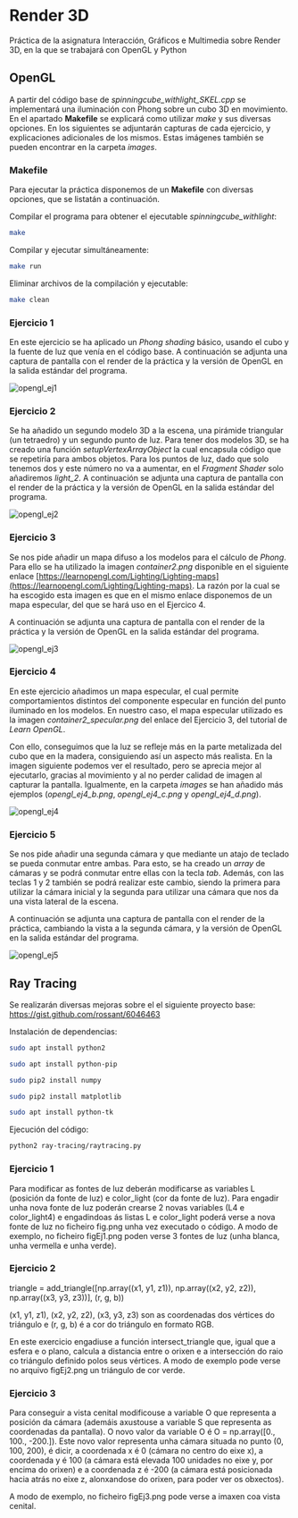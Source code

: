 # Render 3D

Práctica de la asignatura Interacción, Gráficos e Multimedia sobre Render 3D, en la que  se trabajará con OpenGL y Python

## OpenGL

A partir del código base de _spinningcube_withlight_SKEL.cpp_ se implementará una iluminación con Phong sobre un cubo 3D en movimiento. En el apartado **Makefile** se explicará como utilizar _make_ y sus diversas opciones. En los siguientes se adjuntarán capturas de cada ejercicio, y explicaciones adicionales de los mismos. Estas imágenes también se pueden encontrar en la carpeta _images_.

### Makefile

Para ejecutar la práctica disponemos de un **Makefile** con diversas opciones, que se listatán a continuación.

Compilar el programa para obtener el ejecutable  _spinningcube_withlight_:
```sh
make
```

Compilar y ejecutar simultáneamente:
```sh
make run
```

Eliminar archivos de la compilación y ejecutable:
```sh
make clean
```

### Ejercicio 1

En este ejercicio se ha aplicado un _Phong shading_ básico, usando el cubo y la fuente de luz que venía en el código base. A continuación se adjunta una captura de pantalla con el render de la práctica y la versión de OpenGL en la salida estándar del programa.

![opengl_ej1](https://github.com/agr17/igm-render-3d/assets/78569753/e3c41baa-656d-4a78-a449-7f999861557d)

### Ejercicio 2

Se ha añadido un segundo modelo 3D a la escena, una pirámide triangular (un tetraedro) y un segundo punto de luz. Para tener dos modelos 3D, se ha creado una función _setupVertexArrayObject_ la cual encapsula código que se repetiría para ambos objetos. Para los puntos de luz, dado que solo tenemos dos y este número no va a aumentar, en el _Fragment Shader_ solo añadiremos _light_2_. A continuación se adjunta una captura de pantalla con el render de la práctica y la versión de OpenGL en la salida estándar del programa. 

![opengl_ej2](https://github.com/agr17/igm-render-3d/assets/78569753/7748e415-0acc-4dc8-98f6-870799d2a6e3)

### Ejercicio 3

Se nos pide añadir un mapa difuso a los modelos para el cálculo de _Phong_. Para ello se ha utilizado la imagen _container2.png_ disponible en el siguiente enlace [https://learnopengl.com/Lighting/Lighting-maps](https://learnopengl.com/Lighting/Lighting-maps). La razón por la cual se ha escogido esta imagen es que en el mismo enlace disponemos de un mapa especular, del que se hará uso en el Ejercico 4.

A continuación se adjunta una captura de pantalla con el render de la práctica y la versión de OpenGL en la salida estándar del programa. 

![opengl_ej3](https://github.com/agr17/igm-render-3d/assets/78569753/9f57f0f1-f73e-4e11-8d26-9daf4772e846)

### Ejercicio 4

En este ejercicio añadimos un mapa especular, el cual permite comportamientos distintos del componente especular en función del punto iluminado en los modelos. En nuestro caso, el mapa especular utilizado es la imagen _container2_specular.png_ del enlace del Ejercicio 3, del tutorial de _Learn OpenGL_.

Con ello, conseguimos que la luz se refleje más en la parte metalizada del cubo que en la madera, consiguiendo así un aspecto más realista. En la imagen siguiente podemos ver el resultado, pero se aprecia mejor al ejecutarlo, gracias al movimiento y al no perder calidad de imagen al capturar la pantalla. Igualmente, en la carpeta _images_ se han añadido más ejemplos (_opengl_ej4_b.png_, _opengl_ej4_c.png_ y _opengl_ej4_d.png_).

![opengl_ej4](https://github.com/agr17/igm-render-3d/assets/78569753/0fcfa370-2034-4034-8b5c-2112ceaa7c0f)

### Ejercicio 5

Se nos pide añadir una segunda cámara y que mediante un atajo de teclado se pueda conmutar entre ambas. Para esto, se ha creado un _array_ de cámaras y se podrá conmutar entre ellas con la tecla _tab_. Además, con las teclas 1 y 2 también se podrá realizar este cambio, siendo la primera para utilizar la cámara inicial y la segunda para utilizar una cámara que nos da una vista lateral de la escena.

A continuación se adjunta una captura de pantalla con el render de la práctica, cambiando la vista a la segunda cámara, y la versión de OpenGL en la salida estándar del programa. 

![opengl_ej5](https://github.com/agr17/igm-render-3d/assets/78569753/be4fa449-7faf-496a-90fd-23f20592b1d0)


## Ray Tracing

Se realizarán diversas mejoras sobre el el siguiente proyecto base: https://gist.github.com/rossant/6046463

Instalación de dependencias:

```sh
sudo apt install python2

sudo apt install python-pip

sudo pip2 install numpy

sudo pip2 install matplotlib

sudo apt install python-tk
```

Ejecución del código:

```sh
python2 ray-tracing/raytracing.py
```

### Ejercicio 1
Para modificar as fontes de luz deberán modificarse as variables L (posición da fonte de luz) e color_light (cor da fonte de luz). Para engadir unha nova fonte de luz poderán crearse 2 novas variables (L4 e color_light4) e engadindoas ás listas L e color_light poderá verse a nova fonte de luz no ficheiro fig.png unha vez executado o código.
A modo de exemplo, no ficheiro figEj1.png poden verse 3 fontes de luz (unha blanca, unha vermella e unha verde). 

### Ejercicio 2
triangle = add_triangle([np.array((x1, y1, z1)), np.array((x2, y2, z2)), np.array((x3, y3, z3))], (r, g, b))

(x1, y1, z1), (x2, y2, z2), (x3, y3, z3) son as coordenadas dos vértices do triángulo e (r, g, b) é a cor do triángulo en formato RGB.

En este exercicio engadiuse a función intersect_triangle que, igual que a esfera e o plano, calcula a distancia entre o orixen e a intersección do raio co triángulo definido polos seus vértices. A modo de exemplo pode verse no arquivo figEj2.png un triángulo de cor verde.

### Ejercicio 3
Para conseguir a vista cenital modificouse a variable O que representa a posición da cámara (ademáis axustouse a variable S que representa as coordenadas da pantalla). O novo valor da variable O é O = np.array([0., 100., -200.]). Este novo valor representa unha cámara situada no punto (0, 100, 200), é dicir, a coordenada x é 0 (cámara no centro do eixe x), a coordenada y é 100 (a cámara está elevada 100 unidades no eixe y, por encima do orixen) e a coordenada z é -200 (a cámara está posicionada hacia atrás no eixe z, alonxandose do orixen, para poder ver os obxectos).

A modo de exemplo, no ficheiro figEj3.png pode verse a imaxen coa vista cenital.
